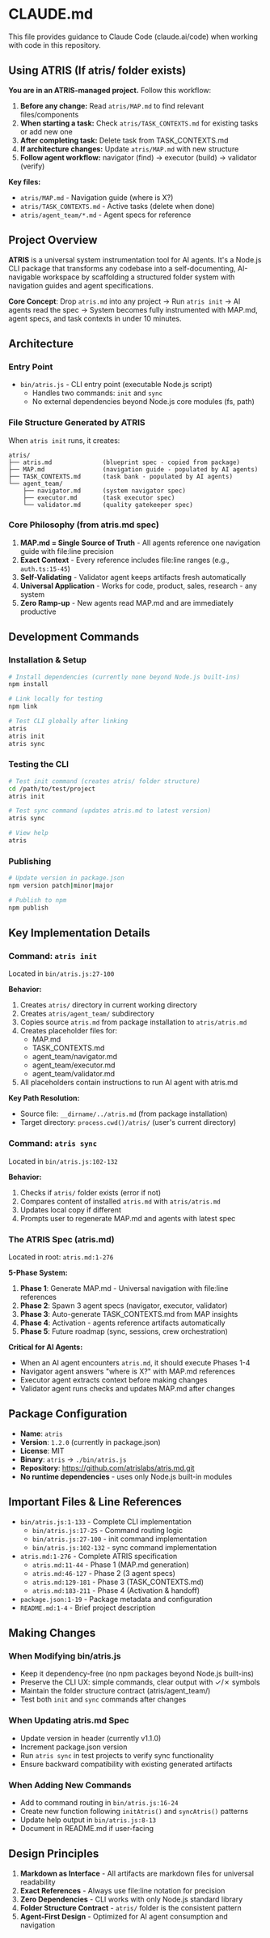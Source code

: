 # CLAUDE.md

This file provides guidance to Claude Code (claude.ai/code) when working with code in this repository.

## Using ATRIS (If atris/ folder exists)

**You are in an ATRIS-managed project.** Follow this workflow:

1. **Before any change:** Read `atris/MAP.md` to find relevant files/components
2. **When starting a task:** Check `atris/TASK_CONTEXTS.md` for existing tasks or add new one
3. **After completing task:** Delete task from TASK_CONTEXTS.md
4. **If architecture changes:** Update `atris/MAP.md` with new structure
5. **Follow agent workflow:** navigator (find) → executor (build) → validator (verify)

**Key files:**
- `atris/MAP.md` - Navigation guide (where is X?)
- `atris/TASK_CONTEXTS.md` - Active tasks (delete when done)
- `atris/agent_team/*.md` - Agent specs for reference

## Project Overview

**ATRIS** is a universal system instrumentation tool for AI agents. It's a Node.js CLI package that transforms any codebase into a self-documenting, AI-navigable workspace by scaffolding a structured folder system with navigation guides and agent specifications.

**Core Concept**: Drop `atris.md` into any project → Run `atris init` → AI agents read the spec → System becomes fully instrumented with MAP.md, agent specs, and task contexts in under 10 minutes.

## Architecture

### Entry Point
- `bin/atris.js` - CLI entry point (executable Node.js script)
  - Handles two commands: `init` and `sync`
  - No external dependencies beyond Node.js core modules (fs, path)

### File Structure Generated by ATRIS
When `atris init` runs, it creates:
```
atris/
├── atris.md              (blueprint spec - copied from package)
├── MAP.md                (navigation guide - populated by AI agents)
├── TASK_CONTEXTS.md      (task bank - populated by AI agents)
└── agent_team/
    ├── navigator.md      (system navigator spec)
    ├── executor.md       (task executor spec)
    └── validator.md      (quality gatekeeper spec)
```

### Core Philosophy (from atris.md spec)
1. **MAP.md = Single Source of Truth** - All agents reference one navigation guide with file:line precision
2. **Exact Context** - Every reference includes file:line ranges (e.g., `auth.ts:15-45`)
3. **Self-Validating** - Validator agent keeps artifacts fresh automatically
4. **Universal Application** - Works for code, product, sales, research - any system
5. **Zero Ramp-up** - New agents read MAP.md and are immediately productive

## Development Commands

### Installation & Setup
```bash
# Install dependencies (currently none beyond Node.js built-ins)
npm install

# Link locally for testing
npm link

# Test CLI globally after linking
atris
atris init
atris sync
```

### Testing the CLI
```bash
# Test init command (creates atris/ folder structure)
cd /path/to/test/project
atris init

# Test sync command (updates atris.md to latest version)
atris sync

# View help
atris
```

### Publishing
```bash
# Update version in package.json
npm version patch|minor|major

# Publish to npm
npm publish
```

## Key Implementation Details

### Command: `atris init`
Located in `bin/atris.js:27-100`

**Behavior:**
1. Creates `atris/` directory in current working directory
2. Creates `atris/agent_team/` subdirectory
3. Copies source `atris.md` from package installation to `atris/atris.md`
4. Creates placeholder files for:
   - MAP.md
   - TASK_CONTEXTS.md
   - agent_team/navigator.md
   - agent_team/executor.md
   - agent_team/validator.md
5. All placeholders contain instructions to run AI agent with atris.md

**Key Path Resolution:**
- Source file: `__dirname/../atris.md` (from package installation)
- Target directory: `process.cwd()/atris/` (user's current directory)

### Command: `atris sync`
Located in `bin/atris.js:102-132`

**Behavior:**
1. Checks if `atris/` folder exists (error if not)
2. Compares content of installed `atris.md` with `atris/atris.md`
3. Updates local copy if different
4. Prompts user to regenerate MAP.md and agents with latest spec

### The ATRIS Spec (atris.md)
Located in root: `atris.md:1-276`

**5-Phase System:**
1. **Phase 1**: Generate MAP.md - Universal navigation with file:line references
2. **Phase 2**: Spawn 3 agent specs (navigator, executor, validator)
3. **Phase 3**: Auto-generate TASK_CONTEXTS.md from MAP insights
4. **Phase 4**: Activation - agents reference artifacts automatically
5. **Phase 5**: Future roadmap (sync, sessions, crew orchestration)

**Critical for AI Agents:**
- When an AI agent encounters `atris.md`, it should execute Phases 1-4
- Navigator agent answers "where is X?" with MAP.md references
- Executor agent extracts context before making changes
- Validator agent runs checks and updates MAP.md after changes

## Package Configuration

- **Name**: `atris`
- **Version**: `1.2.0` (currently in package.json)
- **License**: MIT
- **Binary**: `atris` → `./bin/atris.js`
- **Repository**: https://github.com/atrislabs/atris.md.git
- **No runtime dependencies** - uses only Node.js built-in modules

## Important Files & Line References

- `bin/atris.js:1-133` - Complete CLI implementation
  - `bin/atris.js:17-25` - Command routing logic
  - `bin/atris.js:27-100` - init command implementation
  - `bin/atris.js:102-132` - sync command implementation
- `atris.md:1-276` - Complete ATRIS specification
  - `atris.md:11-44` - Phase 1 (MAP.md generation)
  - `atris.md:46-127` - Phase 2 (3 agent specs)
  - `atris.md:129-181` - Phase 3 (TASK_CONTEXTS.md)
  - `atris.md:183-211` - Phase 4 (Activation & handoff)
- `package.json:1-19` - Package metadata and configuration
- `README.md:1-4` - Brief project description

## Making Changes

### When Modifying bin/atris.js
- Keep it dependency-free (no npm packages beyond Node.js built-ins)
- Preserve the CLI UX: simple commands, clear output with ✓/✗ symbols
- Maintain the folder structure contract (atris/agent_team/)
- Test both `init` and `sync` commands after changes

### When Updating atris.md Spec
- Update version in header (currently v1.1.0)
- Increment package.json version
- Run `atris sync` in test projects to verify sync functionality
- Ensure backward compatibility with existing generated artifacts

### When Adding New Commands
- Add to command routing in `bin/atris.js:16-24`
- Create new function following `initAtris()` and `syncAtris()` patterns
- Update help output in `bin/atris.js:8-13`
- Document in README.md if user-facing

## Design Principles

1. **Markdown as Interface** - All artifacts are markdown files for universal readability
2. **Exact References** - Always use file:line notation for precision
3. **Zero Dependencies** - CLI works with only Node.js standard library
4. **Folder Structure Contract** - `atris/` folder is the consistent pattern
5. **Agent-First Design** - Optimized for AI agent consumption and navigation
